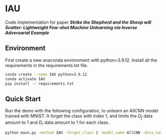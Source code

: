 # IAU
Code implementation for paper ***Strike the Shepherd and the Sheep will Scatter: Lightweight Few-shot Machine Unlearning via Inverse Adversarial Example***
## Environment
First create a new anaconda environment with python=3.9.12. Install all the requirements in the requirements.txt file.
```bash
conda create --name IAU python=3.9.12
conda activate IAU
pip install -r requirements.txt
```

## Quick Start
Run the demo with the following configuration, to unlearn an AllCNN model trained with MNIST. It forget the class with index 1, and limits the $D_f$ data amount to 1 and  $D_r$ data amount to 1 for each class. 
```bash
python main.py -method IAU -forget_class 1 -model_name AllCNN -data_name mnist -dataset_dir ./data -train load -epoch 30 -lr 0.01 -num_forget 1 -num_remain 1
```